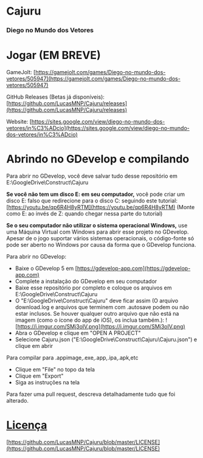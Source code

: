 # Cajuru
### Diego no Mundo dos Vetores

# Jogar (EM BREVE)
GameJolt: [https://gamejolt.com/games/Diego-no-mundo-dos-vetores/505947](https://gamejolt.com/games/Diego-no-mundo-dos-vetores/505947)

GitHub Releases (Betas já disponíveis): [https://github.com/LucasMNP/Cajuru/releases](https://github.com/LucasMNP/Cajuru/releases)

Website: [https://sites.google.com/view/diego-no-mundo-dos-vetores/in%C3%ADcio](https://sites.google.com/view/diego-no-mundo-dos-vetores/in%C3%ADcio)

# Abrindo no GDevelop e compilando
Para abrir no GDevelop, você deve salvar tudo desse repositório em E:\GoogleDrive\Construct\Cajuru

**Se você não tem um disco E: em seu computador,** você pode criar um disco E: falso que redirecione para o disco C: seguindo este tutorial: [https://youtu.be/qp6R4H8yRTM](https://youtu.be/qp6R4H8yRTM) (Monte como E: ao invés de Z: quando chegar nessa parte do tutorial)

**Se o seu computador não utilizar o sistema operacional Windows,** use uma Máquina Virtual com Windows para abrir esse projeto no GDevelop. Apesar de o jogo suportar vários sistemas operacionais, o código-fonte só pode ser aberto no Windows por causa da forma que o GDevelop funciona.

Para abrir no GDevelop:
- Baixe o GDevelop 5 em [https://gdevelop-app.com](https://gdevelop-app.com)
- Complete a instalação do GDevelop em seu computador
- Baixe esse repositório por completo e coloque os arquivos em E:\GoogleDrive\Construct\Cajuru
- O "E:\GoogleDrive\Construct\Cajuru" deve ficar assim (O arquivo download.log e arquivos que terminem com .autosave podem ou não estar inclusos. Se houver qualquer outro arquivo que não está na imagem (como o ícone do app de iOS), os inclua também.): ![https://i.imgur.com/SMj3oIV.png](https://i.imgur.com/SMj3oIV.png)
- Abra o GDevelop e clique em "OPEN A PROJECT"
- Selecione Cajuru.json ("E:\GoogleDrive\Construct\Cajuru\Cajuru.json") e clique em abrir

Para compilar para .appimage,.exe,.app,.ipa,.apk,etc
- Clique em "File" no topo da tela
- Clique em "Export"
- Siga as instruções na tela

Para fazer uma pull request, descreva detalhadamente tudo que foi alterado.

# [Licença](https://github.com/LucasMNP/Cajuru/blob/master/LICENSE)
[https://github.com/LucasMNP/Cajuru/blob/master/LICENSE](https://github.com/LucasMNP/Cajuru/blob/master/LICENSE)
